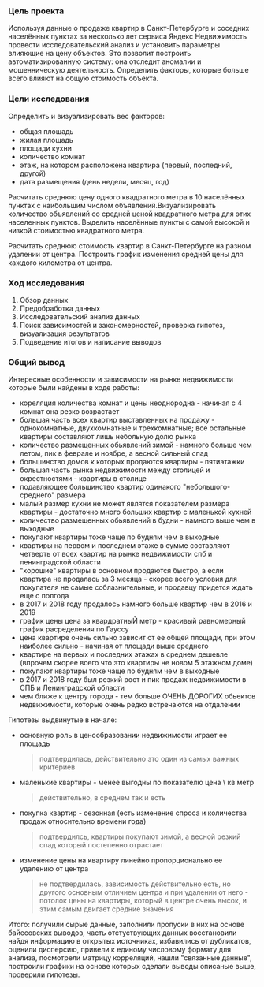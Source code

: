 ### Цель проекта

Используя данные о продаже квартир в Санкт-Петербурге и соседних населённых пунктах за несколько лет сервиса Яндекс Недвижимость провести исследовательский анализ и установить параметры влияющие на цену объектов. Это позволит построить автоматизированную систему: она отследит аномалии и мошенническую деятельность. Определить факторы, которые больше всего влияют на общую стоимость объекта.

### Цели исследования

Определить и визуализировать вес факторов:
* общая площадь
* жилая площадь
* площади кухни
* количество комнат
* этаж, на котором расположена квартира (первый, последний, другой)
* дата размещения (день недели, месяц, год)


Расчитать среднюю цену одного квадратного метра в 10 населённых пунктах с наибольшим числом объявлений.Визуализировать количество объявлений со средней ценой квадратного метра для этих населенных пунктов. Выделить населённые пункты с самой высокой и низкой стоимостью квадратного метра.

Расчитать среднюю стоимость квартир в Санкт-Петербурге на разном удалении от центра. Построить график изменения средней цены для каждого километра от центра.

### Ход исследования

1. Обзор данных
2. Предобработка данных
3. Исследовательский анализ данных
4. Поиск зависимостей и закономерностей, проверка гипотез, визуализация результатов
5. Подведение итогов и написание выводов

### Общий вывод

Интересные особенности и зависимости на рынке недвижимости которые были найдены в ходе работы:

* кореляция количества комнат и цены неоднородна - начиная с 4 комнат она резко возрастает
* большая часть всех квартир выставленных на продажу - однокомнатные, двухкомнатные и трехкомнатные; все остальные квартиры составляют лишь небольную долю рынка
* количество размещенных обьявлений зимой - намного больше чем летом, пик в феврале и ноябре, а весной сильный спад
* большинство домов к которых продаются квартиры - пятиэтажки
* большая часть рынка недвижимости между столицей и окрестностями - квартиры в столице
* подавляющее большинство квартир одинакого "небольшого-среднего" размера
* малый размер кухни не может являтся показателем размера квартиры - достаточно много больших квартир с маленькой кухней
* количество размещенных обьявлений в будни - намного выше чем в выходные
* покупают квартиры тоже чаще по будням чем в выходные
* квартиры на первом и последнем этаже в сумме составляют четверть от всех квартир на рынке недвижимости спб и ленинградской области
* "хорошие" квартиры в основном продаются быстро, а если квартира не продалась за 3 месяца - скорее всего условия для покупателя не самые соблазнительные, и продавцу придется ждать еще с полгода
* в 2017 и 2018 году продалось намного больше квартир чем в 2016 и 2019
* график цены цена за квардратныЙ метр - красивый равномерный график расределения по Гауссу
* цена квартире очень сильно зависит от ее общей площади, при этом наиболее сильно - начиная от площади выше среднего
* квартире на первых и последних этажах в среднем дешевле (впрочем скорее всего что это квартиры не новом 5 этажном доме)
* покупают квартиры тоже чаще по будням чем в выходные
* в 2017 и 2018 году был резкий рост и пик продаж недвижимости в СПБ и Ленинградской области
* чем ближе к центру города - тем больше ОЧЕНЬ ДОРОГИХ обьектов недвижимости, которые очень редко встречаются на отдалении


Гипотезы выдвинутые в начале:
* основную роль в ценообразовании недвижимости играет ее площадь
     >подтвердилась, действительно это один из самых важных критериев
* маленькие квартиры - менее выгодны по показателю цена \ кв метр
    >действительно, в среднем так и есть
* покупка квартир - сезонная (есть изменение спроса и количества продаж относительно времени года)
    >подтвердилсь, квартиры покупают зимой, а весной резкий спад который постепенно отрастает   
* изменение цены на квартиру линейно пропорционально ее удалению от центра
    >не подтвердилась, зависимость действительно есть, но другого основным отличием центра и при удалении от него - потолок цены на квартиры, который в центре очень высок, и этим самым двигает средние значения



Итого: получили сырые данные, заполнили пропуски в них на основе байесовских выводов, часть отстуствующих данных восстановили найдя информацию в открытых источниках, избавились от дубликатов, оценили дисперсию, привели к единому числовому формату для анализа, посмотрели матрицу корреляций, нашли "связанные данные", построили графики на основе которых сделали выводы описаные выше, проверили гипотезы.
